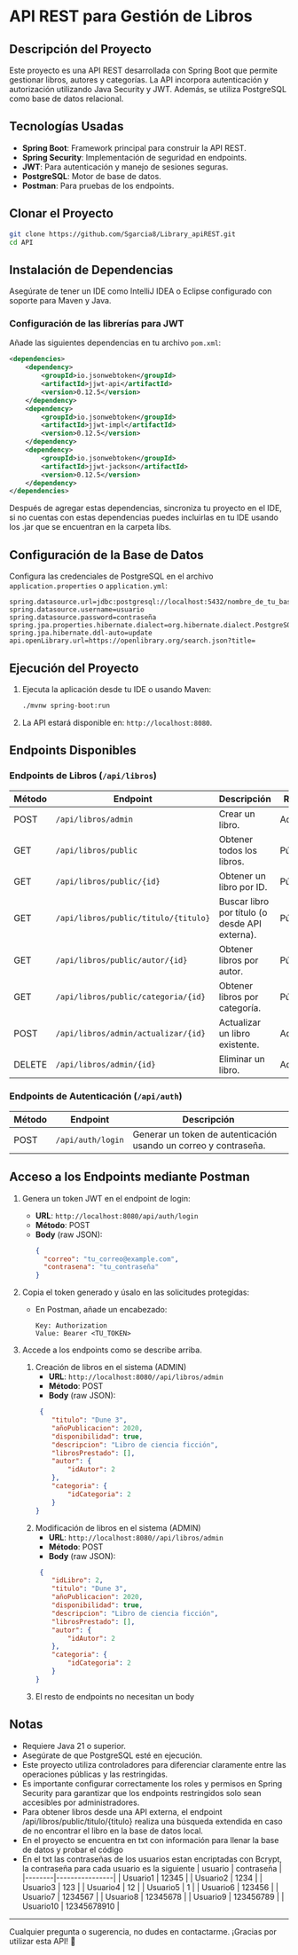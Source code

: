 # API REST para Gestión de Libros

## Descripción del Proyecto

Este proyecto es una API REST desarrollada con Spring Boot que permite gestionar libros, autores y categorías. La API incorpora autenticación y autorización utilizando Java Security y JWT. Además, se utiliza PostgreSQL como base de datos relacional.

## Tecnologías Usadas

- **Spring Boot**: Framework principal para construir la API REST.
- **Spring Security**: Implementación de seguridad en endpoints.
- **JWT**: Para autenticación y manejo de sesiones seguras.
- **PostgreSQL**: Motor de base de datos.
- **Postman**: Para pruebas de los endpoints.

## Clonar el Proyecto

```bash
git clone https://github.com/Sgarcia8/Library_apiREST.git
cd API
```

## Instalación de Dependencias

Asegúrate de tener un IDE como IntelliJ IDEA o Eclipse configurado con soporte para Maven y Java.

### Configuración de las librerías para JWT

Añade las siguientes dependencias en tu archivo `pom.xml`:

```xml
<dependencies>
    <dependency>
        <groupId>io.jsonwebtoken</groupId>
        <artifactId>jjwt-api</artifactId>
        <version>0.12.5</version>
    </dependency>
    <dependency>
        <groupId>io.jsonwebtoken</groupId>
        <artifactId>jjwt-impl</artifactId>
        <version>0.12.5</version>
    </dependency>
    <dependency>
        <groupId>io.jsonwebtoken</groupId>
        <artifactId>jjwt-jackson</artifactId>
        <version>0.12.5</version>
    </dependency>
</dependencies>
```

Después de agregar estas dependencias, sincroniza tu proyecto en el IDE, si no cuentas con estas dependencias puedes incluirlas en tu IDE usando los .jar que se encuentran en la carpeta libs.

## Configuración de la Base de Datos

Configura las credenciales de PostgreSQL en el archivo `application.properties` o `application.yml`:

```properties
spring.datasource.url=jdbc:postgresql://localhost:5432/nombre_de_tu_base
spring.datasource.username=usuario
spring.datasource.password=contraseña
spring.jpa.properties.hibernate.dialect=org.hibernate.dialect.PostgreSQLDialect
spring.jpa.hibernate.ddl-auto=update
api.openLibrary.url=https://openlibrary.org/search.json?title=
```

## Ejecución del Proyecto

1. Ejecuta la aplicación desde tu IDE o usando Maven:

   ```bash
   ./mvnw spring-boot:run
   ```

2. La API estará disponible en: `http://localhost:8080`.

## Endpoints Disponibles

### Endpoints de Libros (`/api/libros`)

| Método | Endpoint                              | Descripción                                        | Roles      |
|--------|---------------------------------------|----------------------------------------------------|------------|
| POST   | `/api/libros/admin`                   | Crear un libro.                                   | Admin      |
| GET    | `/api/libros/public`                  | Obtener todos los libros.                         | Público    |
| GET    | `/api/libros/public/{id}`             | Obtener un libro por ID.                          | Público    |
| GET    | `/api/libros/public/titulo/{titulo}`  | Buscar libro por título (o desde API externa).    | Público    |
| GET    | `/api/libros/public/autor/{id}`       | Obtener libros por autor.                         | Público    |
| GET    | `/api/libros/public/categoria/{id}`   | Obtener libros por categoría.                     | Público    |
| POST   | `/api/libros/admin/actualizar/{id}`   | Actualizar un libro existente.                    | Admin      |
| DELETE | `/api/libros/admin/{id}`              | Eliminar un libro.                                | Admin      |

### Endpoints de Autenticación (`/api/auth`)

| Método | Endpoint           | Descripción                                   |
|--------|--------------------|-----------------------------------------------|
| POST   | `/api/auth/login`  | Generar un token de autenticación usando un correo y contraseña. |

## Acceso a los Endpoints mediante Postman

1. Genera un token JWT en el endpoint de login:
   - **URL**: `http://localhost:8080/api/auth/login`
   - **Método**: POST
   - **Body** (raw JSON):
     ```json
     {
       "correo": "tu_correo@example.com",
       "contrasena": "tu_contraseña"
     }
     ```

2. Copia el token generado y úsalo en las solicitudes protegidas:
   - En Postman, añade un encabezado:
     ```
     Key: Authorization
     Value: Bearer <TU_TOKEN>
     ```

3. Accede a los endpoints como se describe arriba.
    1. Creación de libros en el sistema (ADMIN)
        - **URL**: `http://localhost:8080//api/libros/admin`
        - **Método**: POST
        - **Body** (raw JSON):
        ```json
         {
            "titulo": "Dune 3",
            "añoPublicacion": 2020,
            "disponibilidad": true,
            "descripcion": "Libro de ciencia ficción",
            "librosPrestado": [],
            "autor": {
                "idAutor": 2
            },
            "categoria": {
                "idCategoria": 2
            }
        }
        ```
    2. Modificación de libros en el sistema (ADMIN)
        - **URL**: `http://localhost:8080//api/libros/admin`
        - **Método**: POST
        - **Body** (raw JSON):
        ```json
         {
            "idLibro": 2,
            "titulo": "Dune 3",
            "añoPublicacion": 2020,
            "disponibilidad": true,
            "descripcion": "Libro de ciencia ficción",
            "librosPrestado": [],
            "autor": {
                "idAutor": 2
            },
            "categoria": {
                "idCategoria": 2
            }
        }
        ```
    3. El resto de endpoints no necesitan un body

## Notas

- Requiere Java 21 o superior.
- Asegúrate de que PostgreSQL esté en ejecución.
- Este proyecto utiliza controladores para diferenciar claramente entre las operaciones públicas y las restringidas.
- Es importante configurar correctamente los roles y permisos en Spring Security para garantizar que los endpoints restringidos solo sean accesibles por administradores.
- Para obtener libros desde una API externa, el endpoint /api/libros/public/titulo/{titulo} realiza una búsqueda extendida en caso de no encontrar el libro en la base de datos local.
- En el proyecto se encuentra en txt con información para llenar la base de datos y probar el código
- En el txt las contraseñas de los usuarios estan encriptadas con Bcrypt, la contraseña para cada usuario es la siguiente
| usuario | contraseña    | 
|--------|----------------|
| Usuario1  | 12345       | 
| Usuario2  | 1234        |
| Usuario3  | 123         | 
| Usuario4  | 12          |
| Usuario5  | 1           |
| Usuario6  | 123456      |
| Usuario7  | 1234567     |
| Usuario8  | 12345678    |
| Usuario9  | 123456789   |
| Usuario10 | 12345678910 |

---

Cualquier pregunta o sugerencia, no dudes en contactarme. ¡Gracias por utilizar esta API! 🚀


